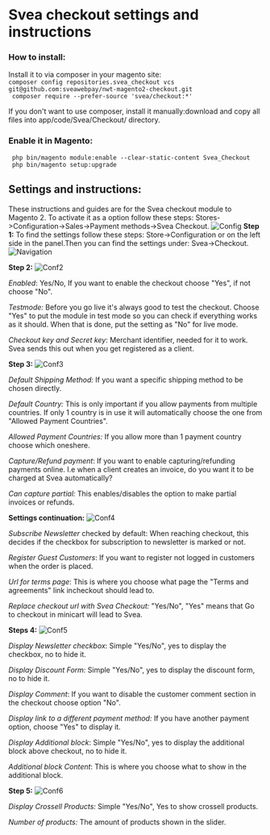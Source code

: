 # Svea checkout settings and instructions
### How to install:
Install it to via composer in your magento site:   
``composer config repositories.svea_checkout vcs git@github.com:sveawebpay/nwt-magento2-checkout.git``   
`` composer require --prefer-source 'svea/checkout:*'``   

If you don't want to use composer, install it manually:download and copy all files into app/code/Svea/Checkout/ directory.   
### Enable it in Magento:
` php bin/magento module:enable --clear-static-content Svea_Checkout`   
` php bin/magento setup:upgrade`
## Settings and instructions:
These instructions and guides are for the Svea checkout module to Magento 2.
To activate it as a option follow these steps:
Stores->Configuration->Sales->Payment methods->Svea Checkout.
![Config](https://raw.githubusercontent.com/sveawebpay/nwt-magento2-checkout/master/docs/sveainst1.png "Config")
**Step 1:**
To find the settings follow these steps: Store->Configuration or on the left side in the panel.Then you can find the settings under: Svea->Checkout.
![Navigation](https://raw.githubusercontent.com/sveawebpay/nwt-magento2-checkout/master/docs/sveainst2.png "Navigation")

**Step 2:**
![Conf2](https://raw.githubusercontent.com/sveawebpay/nwt-magento2-checkout/master/docs/sveainst3.png "Conf2")

*Enabled*:  Yes/No, If you want to enable the checkout choose "Yes", if not choose "No".

*Testmode:*  Before you go live it's always good to test the checkout. Choose "Yes" to put the module in test mode so you can check if everything works as it should. When that is done, put the setting as "No" for live mode.

*Checkout key and Secret key*: Merchant identifier, needed for it to work. Svea sends this out when you get registered as a client.

**Step 3:**
![Conf3](https://raw.githubusercontent.com/sveawebpay/nwt-magento2-checkout/master/docs/sveainst4.png "Conf3")

*Default Shipping Method:* If you want a specific shipping method to be chosen directly. 

*Default Country:* This is only important if you allow payments from multiple countries. If only 1 country is in use it will automatically choose the one from "Allowed Payment Countries".

*Allowed Payment Countries:* If you allow more than 1 payment country choose which oneshere.

*Capture/Refund payment*: If you want to enable capturing/refunding payments online. I.e when a client creates an invoice, do you want it to be charged at Svea automatically?

*Can capture partial:* This enables/disables the option to make partial invoices or refunds.

**Settings continuation:**
![Conf4](https://raw.githubusercontent.com/sveawebpay/nwt-magento2-checkout/master/docs/sveainst5.png "Conf4")

*Subscribe Newsletter* checked by default: When reaching checkout, this decides if the checkbox for subscription to newsletter is marked or not.

*Register Guest Customers*: If you want to register not logged in customers when the order is placed.

*Url for terms page*: This is where you choose what page the "Terms and agreements" link incheckout should lead to.

*Replace checkout url with Svea Checkout:* "Yes/No", "Yes" means that Go to checkout in minicart will lead to Svea.

**Steps 4:**
![Conf5](https://raw.githubusercontent.com/sveawebpay/nwt-magento2-checkout/master/docs/sveainst6.png "Conf5")

*Display Newsletter checkbox*: Simple "Yes/No", yes to display the checkbox, no to hide it.

*Display Discount Form:* Simple "Yes/No", yes to display the discount form, no to hide it.

*Display Comment*: If you want to disable the customer comment section in the checkout choose option "No".

*Display link to a different payment method:* If you have another payment option, choose "Yes" to display it.

*Display Additional block*: Simple "Yes/No", yes to display the additional block above checkout, no to hide it.

*Additional block Content*: This is where you choose what to show in the additional block.

**Step 5:**
![Conf6](https://raw.githubusercontent.com/sveawebpay/nwt-magento2-checkout/master/docs/sveainst7.png "Conf6")

*Display Crossell Products:* Simple "Yes/No", Yes to show crossell products.

*Number of products:* The amount of products shown in the slider.

